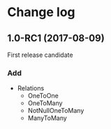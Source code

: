 # Change log
## 1.0-RC1 (2017-08-09)
First release candidate

### Add
* Relations
    * OneToOne
    * OneToMany
    * NotNullOneToMany
    * ManyToMany
